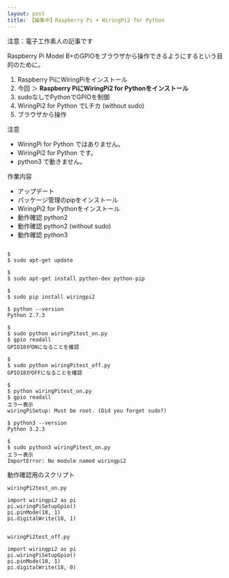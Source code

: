 ```yaml
---
layout: post
title: 【編集中】Raspberry Pi + WiringPi2 for Python
---
```

注意：電子工作素人の記事です

Raspberry Pi Model B+のGPIOをブラウザから操作できるようにするという目的のために。

1. Raspberry PiにWiringPiをインストール
2. 今回 ＞ __Raspberry PiにWiringPi2 for Pythonをインストール__
3. sudoなしでPythonでGPIOを制御
4. WiringPi2 for Python でLチカ (without sudo)
5. ブラウザから操作

注意
+ WiringPi for Python ではありません。
+ WiringPi2 for Python です。
+ python3 で動きません。

作業内容
+ アップデート
+ パッケージ管理のpipをインストール
+ WiringPi2 for Pythonをインストール
+ 動作確認 python2
+ 動作確認 python2 (without sudo)
+ 動作確認 python3

```

$
$ sudo apt-get update

$
$ sudo apt-get install python-dev python-pip

$
$ sudo pip install wiringpi2

$ python --version
Python 2.7.3

$
$ sudo python wiringPitest_on.py
$ gpio readall
GPIO18がONになることを確認

$
$ sudo python wiringPitest_off.py
GPIO18がOFFになることを確認

$
$ python wiringPitest_on.py
$ gpio readall
エラー表示
wiringPiSetup: Must be root. (Did you forget sudo?)

$ python3 --version
Python 3.2.3

$
$ sudo python3 wiringPitest_on.py
エラー表示
ImportError: No module named wiringpi2

```

動作確認用のスクリプト

```
wiringPi2test_on.py

import wiringpi2 as pi
pi.wiringPiSetupGpio()
pi.pinMode(18, 1)
pi.digitalWrite(18, 1)


wiringPi2test_off.py

import wiringpi2 as pi
pi.wiringPiSetupGpio()
pi.pinMode(18, 1)
pi.digitalWrite(18, 0)

```
